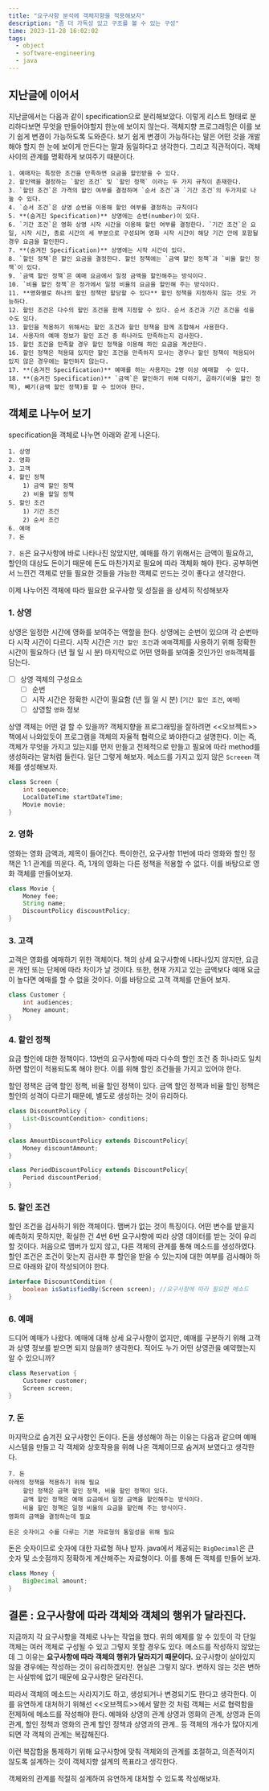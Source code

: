 ```yaml
---
title: "요구사항 분석에 객체지향을 적용해보자"
description: "좀 더 가독성 있고 구조를 볼 수 있는 구성"
time: 2023-11-28 16:02:02
tags:
  - object
  - software-engineering
  - java
---
```



## 지난글에 이어서

지난글에서는 다음과 같이 specification으로 분리해보았다. 이렇게 리스트 형태로 분리하다보면 무엇을 만들어야할지 한눈에 보이지 않는다. 객체지향 프로그래밍은 이를 보기 쉽게 변경이 가능하도록 도와준다. 보기 쉽게 변경이 가능하다는 말은 어떤 것을 개발해야 할지 한 눈에 보이게 만든다는 말과 동일하다고 생각한다. 그리고 직관적이다. 객체 사이의 관계를 명확하게 보여주기 때문이다.

``` title="오브젝트에서 설명하는 영화 예매 시스템"
1. 예매자는 특정한 조건을 만족하면 요금을 할인받을 수 있다. 
2. 할인액을 결정하는 `할인 조건` 및 `할인 정책` 이라는 두 가지 규칙이 존재한다. 
3. `할인 조건`은 가격의 할인 여부를 결정하며 `순서 조건`과 `기간 조건`의 두가지로 나눌 수 있다.
4. `순서 조건`은 상영 순번을 이용해 할인 여부를 결정하는 규칙이다
5. **(숨겨진 Specification)** 상영에는 순번(number)이 있다.
6. `기간 조건`은 영화 상영 시작 시간을 이용해 할인 여부를 결정한다. `기간 조건`은 요일, 시작 시간, 종료 시간의 세 부분으로 구성되며 영화 시작 시간이 해당 기간 안에 포함될 경우 요금을 할인한다.
7. **(숨겨진 Specification)** 상영에는 시작 시간이 있다.
8. `할인 정책`은 할인 요금을 결정한다. 할인 정책에는 `금액 할인 정책`과 `비율 할인 정책`이 있다.
9. `금액 할인 정책`은 예매 요금에서 일정 금액을 할인해주는 방식이다.
10. `비율 할인 정책`은 정가에서 일정 비율의 요금을 할인해 주는 방식이다.
11. **영화별로 하나의 할인 정책만 할당할 수 있다** 할인 정책을 지정하지 않는 것도 가능하다.
12. 할인 조건은 다수의 할인 조건을 함께 지정할 수 있다. 순서 조건과 기간 조건을 섞을 수도 있다.
13. 할인을 적용하기 위해서는 할인 조건과 할인 정책을 함께 조합해서 사용한다.
14. 사용자의 예매 정보가 할인 조건 중 하나라도 만족하는지 검사한다.
15. 할인 조건을 만족할 경우 할인 정책을 이용해 하인 요금을 계산한다.
16. 할인 정책은 적용돼 있지만 할인 조건을 만족하지 모사는 경우나 할인 정책이 적용되어 있지 않은 경우에는 할인하지 않는다.
17. **(숨겨진 Specification)** 예매를 하는 사용자는 2명 이상 예매할  수 있다.
18. **(숨겨진 Specification)** `금액`은 할인하기 위해 더하기, 곱하기(비율 할인 정책), 빼기(금액 할인 정책)를 할 수 있어야 한다.
```

## 객체로 나누어 보기

specification을 객체로 나누면 아래와 같게 나온다.

```
1. 상영
2. 영화
3. 고객
4. 할인 정책
    1) 금액 할인 정책
    2) 비율 할일 정책
5. 할인 조건
    1) 기간 조건
    2) 순서 조건
6. 예매
7. 돈
```

`7. 돈`은 요구사항에 바로 나타나진 않았지만, 예매를 하기 위해서는 금액이 필요하고, 할인의 대상도 돈이기 때문에 돈도 마찬가지로 필요에 따라 객체화 해야 한다. 공부하면서 느낀건 객체로 만들 필요한 것들을 가능한 객체로 만드는 것이 좋다고 생각한다.

이제 나누어진 객체에 따라 필요한 요구사항 및 성질을 을 상세히 작성해보자

### 1. 상영

상영은 일정한 시간에 영화를 보여주는 역할을 한다. 상영에는 순번이 있으며 각 순번마다 시작 시간이 다르다. 시작 시간은 `기간 할인 조건`과 `예매`객체를 사용하기 위해 정확한 시간이 필요하다 (년 월 일 시 분) 마지막으로 어떤 영화를 보여줄 것인가인 `영화`객체를 담는다.

- [ ] 상영 객체의 구성요소
    - [ ] 순번
    - [ ] 시작 시간은 정확한 시간이 필요함 (년 월 일 시 분) (`기간 할인 조건`, `예매`)
    - [ ] 상영할 `영화` 정보

상영 객체는 어떤 걸 할 수 있을까? 객체지향을 프로그래밍을 잘하려면 <<오브젝트>> 책에서 나와있듯이 프로그램을 객체의 자율적 협력으로 봐야한다고 설명한다. 이는 즉, 객체가 무엇을 가지고 있는지를 먼저 만들고 전체적으로 만들고 필요에 따라 method를 생성하라는 말처럼 들린다. 일단 그렇게 해보자. 메소드를 가지고 있지 않은 `Screeen` 객체를 생성해보자.

``` java title="Screen.java"
class Screen {
    int sequence;
    LocalDateTime startDateTime;
    Movie movie;
}

```
### 2. 영화

영화는 영화 금액과, 제목이 들어간다. 특이한건, 요구사항 11번에 따라 영화와 할인 정책은 1:1 관계를 띄운다. 즉, 1개의 영화는 다른 정책을 적용할 수 없다. 이를 바탕으로 영화 객체를 만들어보자.

``` java title="Movie.java"
class Movie {
    Money fee;
    String name;
    DiscountPolicy discountPolicy;
}
```

### 3. 고객

고객은 영화를 예매하기 위한 객체이다. 책의 상세 요구사항에 나타나있지 않지만, 요금은 개인 또는 단체에 따라 차이가 날 것이다. 또한, 현재 가지고 있는 금액보다 예매 요금이 높다면 예매를 할 수 없을 것이다. 이를 바탕으로 고객 객체를 만들어 보자.

``` java title="Customer.java"
class Customer {
    int audiences;
    Money amount;
}
```

### 4. 할인 정책

요금 할인에 대한 정책이다. 13번의 요구사항에 따라 다수의 할인 조건 중 하나라도 일치하면 할인이 적용되도록 해야 한다. 이를 위해 할인 조건들을 가지고 있어야 한다.

할인 정책은 금액 할인 정책, 비율 할인 정책이 있다. 금액 할인 정책과 비율 할인 정책은 할인의 성격이 다르기 때문에, 별도로 생성하는 것이 유리하다.

``` java title="DiscountPolicy.java"
class DiscountPolicy {
    List<DiscountCondition> conditions;
}

class AmountDiscountPolicy extends DiscountPolicy{
    Money discountAmount;
}

class PeriodDiscountPolicy extends DiscountPolicy{
    Period discountPeriod;
}
```

### 5. 할인 조건

할인 조건을 검사하기 위한 객체이다. 맴버가 없는 것이 특징이다. 어떤 변수를 받을지 예측하지 못하지만, 확실한 건 4번 6번 요구사항에 따라 상영 데이터를 받는 것이 유리할 것이다. 처음으로 맴버가 있지 않고, 다른 객체의 관계를 통해 메소드를 생성하였다. 할인 조건은 조건이 맞는지 검사한 후 할인을 받을 수 있는지에 대한 여부를 검사해야 하므로 아래와 같이 작성되어야 한다.

``` java title="DiscountCondition.java"
interface DiscountCondition {
    boolean isSatisfiedBy(Screen screen); //요구사항에 따라 필요한 메소드
}
```

### 6. 예매

드디어 예매가 나왔다. 예매에 대해 상세 요구사항이 없지만, 예매를 구분하기 위해 고객과 상영 정보를 받으면 되지 않을까? 생각한다. 적어도 누가 어떤 상영관을 예약했는지 알 수 있으니까?

``` java title="Reservation.java"
class Reservation {
    Customer customer;
    Screen screen;
}
```

### 7. 돈

마지막으로 숨겨진 요구사항인 돈이다. 돈을 생성해야 하는 이유는 다음과 같으며 예매 시스템을 만들고 각 객체와 상호작용을 위해 나온 객체이므로 숨겨저 보였다고 생각한다. 

``` title="돈 객체의 생성 근거"
7. 돈
아래의 정책을 적용하기 위해 필요
    할인 정책은 금핵 할인 정책, 비율 할인 정책이 있다.
    금액 할인 정책은 예매 요금에서 일정 금액을 할인해주는 방식이다.
    비율 할인 정책은 일정 비율의 요금을 할인해 주는 방식이다.
영화의 금액을 결정하는데 필요

돈은 숫자이고 수를 다루는 기본 자료형의 통일성을 위해 필요
```

돈은 숫자이므로 숫자에 대한 자료형 하나 받자. java에서 제공되는 `BigDecimal`은 큰 숫자 및 소숫점까지 정확하게 계산해주는 자료형이다. 이를 통해 돈 객체를 만들어 보자.

``` java title="Money.java"
class Money {
    BigDecimal amount;
}
```

## 결론 : 요구사항에 따라 객체와 객체의 행위가 달라진다.

지금까지 각 요구사항을 객체로 나누는 작업을 했다. 위의 예제를 알 수 있듯이 각 단일 객체는 여러 객체로 구성될 수 있고 그렇지 못할 경우도 있다. 메소드를 작성하지 않았는데 그 이유는 **요구사항에 따라 객체의 행위가 달라지기 때문이다.** 요구사항이 살아있지 않을 경우에는 작성하는 것이 유리하겠지만. 현실은 그렇지 않다. 변하지 않는 것은 변하는 사실밖에 없기 때문에 요구사항은 달라진다.

따라서 객체의 메소드는 사라지기도 하고, 생성되거나 변경되기도 한다고 생각한다. 이를 유연하게 대처하기 위해선 <<오브젝트>>에서 말한 것 처럼 객체는 서로 협력함을 전제하에 메소드를 작성해야 한다. 예매와 상영의 관계 상영과 영화의 관계, 상영과 돈의 관계, 할인 정책과 영화의 관계 할인 정책과 상영과의 관계.. 등 객체의 개수가 많아지게 되면 각 객체의 관계는 복잡해진다.

이런 복잡함을 통제하기 위해 요구사항에 맞춰 객체와의 관계를 조절하고, 의존적이지 않도록 설계하는 것이 객체지향 설계의 목표라고 생각한다.

객체와의 관계를 적절히 설계하여 유연하게 대처할 수 있도록 작성해보자.